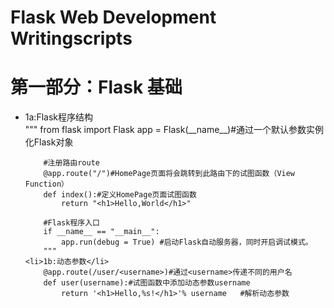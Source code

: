 # Flask Web Development Writingscripts

# 第一部分：Flask 基础
<ul>
	<li>1a:Flask程序结构</li>
		"""
		from flask import Flask
		app = Flask(__name__)#通过一个默认参数实例化Flask对象		
		
		#注册路由route
		@app.route("/")#HomePage页面将会跳转到此路由下的试图函数（View Function）
		def index():#定义HomePage页面试图函数
			return "<h1>Hello,World</h1>"
		
		#Flask程序入口
		if __name__ == "__main__":
			app.run(debug = True) #启动Flask自动服务器，同时开启调试模式。
		"""
	<li>1b:动态参数</li>
		@app.route(/user/<username>)#通过<username>传递不同的用户名
		def user(username):#试图函数中添加动态参数username
			return '<h1>Hello,%s!</h1>'% username   #解析动态参数
			
</ul>

